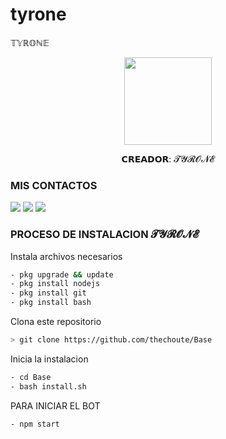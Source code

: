 # tyrone
𝕋𝕐ℝ𝕆ℕ𝔼
<p align="center">
<img src="./media/imagen.jpeg" width="140" height="140"/>
</p>
<p align="center">
𝗖𝗥𝗘𝗔𝗗𝗢𝗥: 𝓣𝓨𝓡𝓞𝓝𝓔

### MIS CONTACTOS
<p>
<a href="http://wa.me/18299897014" target="blank"><img src="https://img.shields.io/badge/Whatsapp-30302f?style=flat&logo=whatsapp" /></a>
<a href="http://www.instagram.com/the_choute_" target="blank"><img src="https://img.shields.io/badge/Instagram-30302f?style=flat&logo=instagram" /></a>
<a href="https://www.youtube.com/channel/UC-HPutaDGeTPjrCId0bXQgg" target="blank"><img src="https://img.shields.io/badge/Youtube-30302f?style=flat&logo=youtube" /></a>

 
</p>

### PROCESO DE INSTALACION 𝓣𝓨𝓡𝓞𝓝𝓔
Instala archivos necesarios
```bash
- pkg upgrade && update
- pkg install nodejs
- pkg install git
- pkg install bash
```
Clona este repositorio
 ```bash
> git clone https://github.com/thechoute/Base
```
Inicia la instalacion
```bash
- cd Base
- bash install.sh
```
PARA INICIAR EL BOT

 ```bash
- npm start
```

